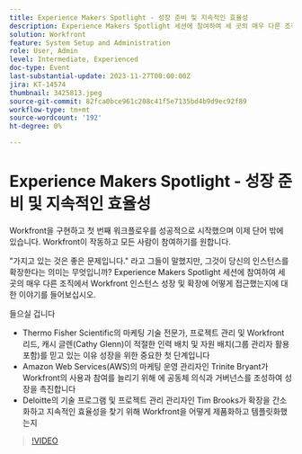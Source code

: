 ```yaml
---
title: Experience Makers Spotlight - 성장 준비 및 지속적인 효율성
description: Experience Makers Spotlight 세션에 참여하여 세 곳의 매우 다른 조직에서 Workfront 인스턴스 성장 및 확장에 어떻게 접근했는지에 대한 이야기를 들어보십시오.
solution: Workfront
feature: System Setup and Administration
role: User, Admin
level: Intermediate, Experienced
doc-type: Event
last-substantial-update: 2023-11-27T00:00:00Z
jira: KT-14574
thumbnail: 3425813.jpeg
source-git-commit: 82fca0bce961c208c41f5e7135bd4b9d9ec92f89
workflow-type: tm+mt
source-wordcount: '192'
ht-degree: 0%

---
```



# Experience Makers Spotlight - 성장 준비 및 지속적인 효율성

Workfront을 구현하고 첫 번째 워크플로우를 성공적으로 시작했으며 이제 단어 밖에 있습니다. Workfront이 작동하고 모든 사람이 참여하기를 원합니다.

&quot;가지고 있는 것은 좋은 문제입니다.&quot; 라고 그들이 말했지만, 그것이 당신의 인스턴스를 확장한다는 의미는 무엇입니까? Experience Makers Spotlight 세션에 참여하여 세 곳의 매우 다른 조직에서 Workfront 인스턴스 성장 및 확장에 어떻게 접근했는지에 대한 이야기를 들어보십시오.

들으실 겁니다

* Thermo Fisher Scientific의 마케팅 기술 전문가, 프로젝트 관리 및 Workfront 리드, 캐시 글렌(Cathy Glenn)이 적절한 인력 배치 및 자원 배치(그룹 관리자 활용 포함)를 믿고 있는 이유 성장을 위한 중요한 첫 단계입니다
* Amazon Web Services(AWS)의 마케팅 운영 관리자인 Trinite Bryant가 Workfront의 사용과 참여를 늘리기 위해 에 공동체 의식과 거버넌스를 조성하여 성장을 촉진합니다
* Deloitte의 기술 프로그램 및 프로젝트 관리 관리자인 Tim Brooks가 확장을 간소화하고 지속적인 효율성을 찾기 위해 Workfront을 어떻게 제품화하고 템플릿화했는지

>[!VIDEO](https://video.tv.adobe.com/v/3425813/?learn=on)
